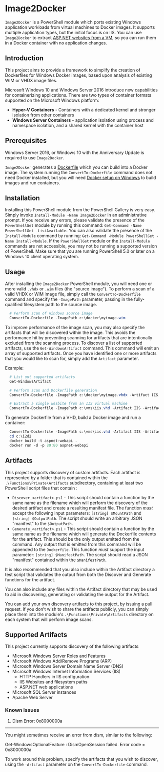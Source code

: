 # Image2Docker

`Image2Docker` is a PowerShell module which ports existing Windows application workloads from virtual machines to Docker images. It supports multiple application types, but the initial focus is on IIS. You can use `Image2Docker` to extract [ASP.NET websites from a VM](https://blog.docker.com/2016/12/convert-asp-net-web-servers-docker-image2docker/), so you can run them in a Docker container with no application changes.

## Introduction

This project aims to provide a framework to simplify the creation of Dockerfiles for Windows Docker
images, based upon analysis of existing WIM or VHDX image files.

Microsoft Windows 10 and Windows Server  2016 introduce new capabilities for containerizing applications. 
There are two types of container formats supported on the Microsoft Windows platform:

- **Hyper-V Containers** - Containers with a dedicated kernel and stronger isolation from other containers
- **Windows Server Containers** - application isolation using process and namespace isolation, and a shared kernel with the container host

## Prerequisites

Windows Server 2016, or Windows 10 with the Anniversary Update is required to use `Image2Docker`. 

`Image2Docker` generates a [Dockerfile](https://docs.docker.com/engine/reference/builder/) which you can build into a Docker image. The system running the `ConvertTo-Dockerfile` command does not need Docker installed, but you will need [Docker setup on Windows](https://github.com/docker/labs/blob/master/windows/windows-containers/Setup.md) to build images and run containers.

## Installation

Installing this PowerShell module from the PowerShell Gallery is very easy. Simply invoke ``Install-Module -Name Image2Docker`` in an administrative prompt.
If you receive any errors, please validate the presence of the ``PowerShellGet`` module by running this command: ``Get-Command -Name PowerShellGet -ListAvailable``.
You can also validate the presence of the ``Install-Module`` command by running: ``Get-Command -Module PowerShellGet -Name Install-Module``.
If the ``PowerShellGet`` module or the ``Install-Module`` commands are not accessible, you may not be running a supported version of PowerShell. 
Make sure that you are running PowerShell 5.0 or later on a Windows 10 client operating system.

## Usage

After installing the ``Image2Docker`` PowerShell module, you will need one or more valid ``.vhdx`` or ``.wim`` files (the "source image").
To perform a scan of a valid VHDX or WIM image file, simply call the ``ConvertTo-Dockerfile`` command and specify the ``-ImagePath`` parameter, passing in the fully-qualified filesystem path to the source image.

```PowerShell
  # Perform scan of Windows source image
  ConvertTo-Dockerfile -ImagePath c:\docker\myimage.wim
```

To improve performance of the image scan, you may also specify the artifacts that will be discovered within the image.
This avoids the performance hit by preventing scanning for artifacts that are intentionally excluded from the scanning process.
To discover a list of supported artifacts, use the ``Get-WindowsArtifact`` command. This command will emit an array of supported artifacts.
Once you have identified one or more artifacts that you would like to scan for, simply add the ``Artifact`` parameter.

Example:  

```PowerShell
  # List out supported artifacts
  Get-WindowsArtifact

  # Perform scan and Dockerfile generation
  ConvertTo-Dockerfile -ImagePath c:\docker\myimage.vhdx -Artifact IIS, Apache

  # Extract a single wesbite from an IIS virtual machine
  ConvertTo-Dockerfile -ImagePath c:\vms\iis.vhd -Artifact IIS -ArtifactParam aspnet-webapi
```

To generate Dockerfile from a VHD, build a Docker image and run a container:

```PowerShell
  ConvertTo-Dockerfile -ImagePath c:\vms\iis.vhd -Artifact IIS -ArtifactParam aspnet-webapi -OutputPath c:\i2d2
  cd c:\i2d2
  docker build -t aspnet-webapi .
  docker run -d -p 80:80 aspnet-webapi
```

## Artifacts

This project supports discovery of custom artifacts.
Each artifact is represented by a folder that is contained within the ``.\Functions\Private\Artifacts`` subdirectory, containing at least two PowerShell script files that contain :

- ``Discover_<artifact>.ps1`` - This script should contain a function by the same name as the filename which will perform the discovery of the desired artifact and create a resulting manifest file. The function *must* accept the following input parameters: ``[string] $MountPath`` and ``[string] $OutputPath``. The script should write an arbitrary JSON "manifest" to the ``$OutputPath``.
- ``Generate_<artifact>.ps1`` - This script should contain a function by the same name as the filename which will generate the Dockerfile contents for the artifact. This should be the only output emitted from the command. Any output that is emitted from this command will be appended to the ``Dockerfile``. This function *must* support the input parameter: ``[string] $ManifestPath``. The script should read a JSON "manifest" contained within the ``$ManifestPath``.

It is also recommended that you also include within the Artifact directory a test script that validates the output from both the Discover and Generate functions for the artifact.

You can also include any files within the Artifact directory that may be used to aid in discovering, generating or validating the output for the Artifact.

You can add your own discovery artifacts to this project, by issuing a pull request. If you don't wish to share the artifacts publicly, you can simply place them into the module's ``.\Functions\Private\Artifacts`` directory on each system that will perform image scans.

## Supported Artifacts

This project currently supports discovery of the following artifacts:

- Microsoft Windows Server Roles and Features
- Microsoft Windows Add/Remove Programs (ARP)
- Microsoft Windows Server Domain Name Server (DNS)
- Microsoft Windows Internet Information Services (IIS)
  - HTTP Handlers in IIS configuration
  - IIS Websites and filesystem paths
  - ASP.NET web applications
- Microsoft SQL Server instances
- Apache Web Server


### Known Issues

1. Dism Error: 0x8000000a 
------------------------------------

You might sometimes receive an error from dism, similar to the following:

  Get-WindowsOptionalFeature : DismOpenSession failed. Error code = 0x8000000a


To work around this problem, specify the artifacts that you wish to discover, using the ``-Artifact`` parameter
on the ``ConvertTo-Dockerfile`` command.
